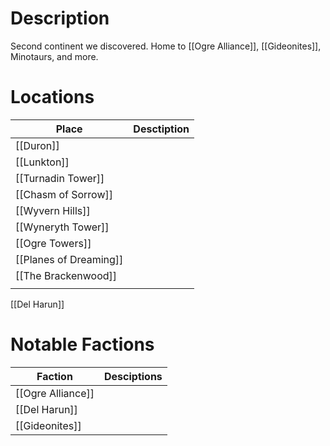 # Description
Second continent we discovered. Home to [[Ogre Alliance]], [[Gideonites]], Minotaurs, and more.

# Locations
| Place                  | Desctiption |
| ---------------------- | ----------- |
| [[Duron]]              |             |
| [[Lunkton]]            |             |
| [[Turnadin Tower]]     |             |
| [[Chasm of Sorrow]]    |             |
| [[Wyvern Hills]]       |             |
| [[Wyneryth Tower]]     |             |
| [[Ogre Towers]]        |             |
| [[Planes of Dreaming]] |             |
| [[The Brackenwood]]    |             |
|                        |             |
 [[Del Harun]] 


# Notable Factions
| Faction           | Desciptions |
| ----------------- | ----------- |
| [[Ogre Alliance]] |             |
| [[Del Harun]]     |             |
| [[Gideonites]]    |             |

